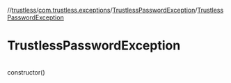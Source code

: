 //[trustless](../../../index.md)/[com.trustless.exceptions](../index.md)/[TrustlessPasswordException](index.md)/[TrustlessPasswordException](-trustless-password-exception.md)

# TrustlessPasswordException

\
constructor()
